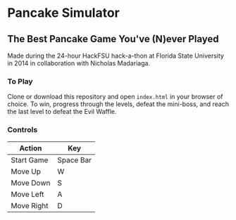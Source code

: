 # Pancake Simulator
## The Best Pancake Game You've (N)ever Played
Made during the 24-hour HackFSU hack-a-thon at Florida State University in 2014 in collaboration with Nicholas Madariaga.

### To Play
Clone or download this repository and open ```index.html``` in your browser of choice.
To win, progress through the levels, defeat the mini-boss, and reach the last level to defeat the Evil Waffle.

### Controls
Action      | Key
----------- | ----------
Start Game  | Space Bar
Move Up     | W
Move Down   | S
Move Left   | A
Move Right  | D
